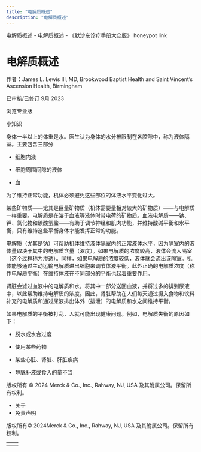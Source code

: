 ```yaml
---
title: "电解质概述"
description: "电解质概述"
---
```


﻿电解质概述 \- 电解质概述 \- 《默沙东诊疗手册大众版》 honeypot link

# 电解质概述

作者：James L. Lewis III, MD, Brookwood Baptist Health and Saint Vincent’s Ascension
Health, Birmingham

已审核/已修订 9月 2023

浏览专业版

小知识

身体一半以上的体重是水。医生认为身体的水分被限制在各腔隙中，称为液体隔室。主要包含三部分

- 细胞内液

- 细胞周围间隙的液体

- 血


为了维持正常功能，机体必须避免这些部位的体液水平变化过大。

某些矿物质——尤其是巨量矿物质（机体需要量相对较大的矿物质）——与电解质一样重要。电解质是在溶于血液等液体时带电荷的矿物质。血液电解质——钠、钾、氯化物和碳酸氢盐——有助于调节神经和肌肉功能，并维持酸碱平衡和水平衡，只有维持这些平衡身体才能发挥正常的功能。

电解质（尤其是钠）可帮助机体维持液体隔室内的正常液体水平，因为隔室内的液体量取决于其中的电解质含量（浓度）。如果电解质的浓度较高，液体会流入隔室（这个过程称为渗透）。同样，如果电解质的浓度较低，液体就会流出该隔室。机体能够通过主动运输电解质进出细胞来调节体液平衡。此外正确的电解质浓度（称作电解质平衡）在维持体液在不同部分的平衡也起着重要作用。

肾脏会滤过血液中的电解质和水，将其中一部分送回血液，并将过多的排到尿液中，以此帮助维持电解质的浓度。因此，肾脏帮助在人们每天通过摄入食物和饮料补充的电解质和通过尿液排出体外（排泄）的电解质和水之间维持平衡。

如果电解质的平衡被打乱，人就可能出现健康问题。例如，电解质失衡的原因如下：

- 脱水或水合过度

- 使用某些药物

- 某些心脏、肾脏、肝脏疾病

- 静脉补液或食入的量不当




版权所有 © 2024
Merck & Co., Inc., Rahway, NJ, USA 及其附属公司。保留所有权利。

- 关于
- 免责声明

版权所有© 2024Merck & Co., Inc., Rahway, NJ, USA 及其附属公司。保留所有权利。

|     |     |
| --- | --- |
|  |  |
